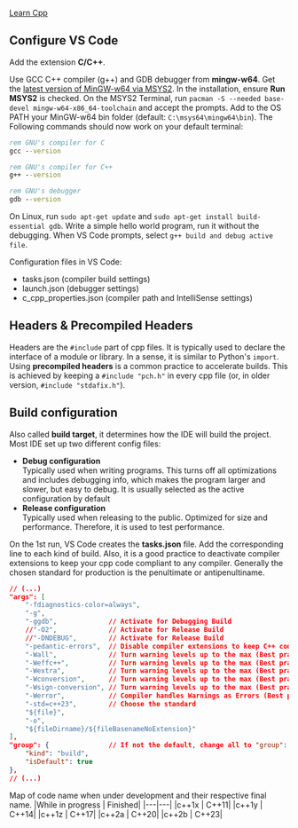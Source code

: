 [Learn Cpp](https://www.learncpp.com/)

## Configure VS Code
Add the extension **C/C++**.

Use GCC C++ compiler (g++) and GDB debugger from **mingw-w64**. Get the [latest version of MinGW-w64 via MSYS2](https://code.visualstudio.com/docs/cpp/config-mingw). In the installation, ensure **Run MSYS2** is checked. On the MSYS2 Terminal, run `pacman -S --needed base-devel mingw-w64-x86_64-toolchain` and accept the prompts. Add to the OS PATH your MinGW-w64 bin folder (default: `C:\msys64\mingw64\bin`).
The Following commands should now work on your default terminal:
```bat
rem GNU's compiler for C
gcc --version

rem GNU's compiler for C++
g++ --version

rem GNU's debugger
gdb --version
```

On Linux, run `sudo apt-get update` and `sudo apt-get install build-essential gdb`. Write a simple hello world program, run it without the debugging. When VS Code prompts, select `g++ build and debug active file`.

Configuration files in VS Code:
- tasks.json (compiler build settings)  
- launch.json (debugger settings)  
- c_cpp_properties.json (compiler path and IntelliSense settings)

## Headers & Precompiled Headers

Headers are the `#include` part of cpp files. It is typically used to declare the interface of a module or library. In a sense, it is similar to Python's `import`. Using **precompiled headers** is a common practice to accelerate builds. This is achieved by keeping a `#include "pch.h"` in every cpp file (or, in older version, `#include "stdafix.h"`).

## Build configuration
Also called **build target**, it determines how the IDE will build the project. Most IDE set up two different config files:
- **Debug configuration**  
Typically used when writing programs. This turns off all optimizations and includes debugging info, which makes the program larger and slower, but easy to debug. It is usually selected as the active configuration by default
- **Release configuration**  
Typically used when releasing to the public. Optimized for size and performance. Therefore, it is used to test performance.

On the 1st run, VS Code creates the **tasks.json** file. Add the corresponding line to each kind of build. Also, it is a good practice to deactivate compiler extensions to keep your cpp code compliant to any compiler. Generally the chosen standard for production is the penultimate or antipenultiname.
```JSON
// (...)
"args": [
    "-fdiagnostics-color=always",
    "-g",
    "-ggdb",             // Activate for Debugging Build
    //"-O2",             // Activate for Release Build
    //"-DNDEBUG",        // Activate for Release Build
    "-pedantic-errors",  // Disable compiler extensions to keep C++ code compliant
    "-Wall",             // Turn warning levels up to the max (Best practice)
    "-Weffc++",          // Turn warning levels up to the max (Best practice)
    "-Wextra",           // Turn warning levels up to the max (Best practice)
    "-Wconversion",      // Turn warning levels up to the max (Best practice)
    "-Wsign-conversion", // Turn warning levels up to the max (Best practice)
    "-Werror",           // Compiler handles Warnings as Errors (Best practice)
    "-std=c++23",        // Choose the standard
    "${file}",
    "-o",
    "${fileDirname}/${fileBasenameNoExtension}"
],
"group": {               // If not the default, change all to "group": "build",
    "kind": "build",
    "isDefault": true    
},
// (...)        
```
Map of code name when under development and their respective final name.
|While in progress | Finished|
|---|---|
|c++1x | C++11|
|c++1y | C++14|
|c++1z | C++17|
|c++2a | C++20|
|c++2b | C++23|